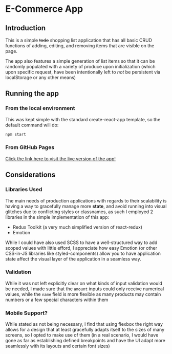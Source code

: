 # E-Commerce App

## Introduction

This is a simple ~~todo~~ shopping list application that has all basic CRUD functions of adding, editing, and removing items that are visible on the page.

The app also features a simple generation of list items so that it can be randomly populated with a variety of produce upon initialization (which upon specific request, have been intentionally left to _not_ be persistent via localStorage or any other means)

## Running the app

### From the local environment

This was kept simple with the standard create-react-app template, so the default command will do:

```bash
npm start
```

### From GitHub Pages

[Click the link here to visit the live version of the app!](https://avasconcelos114.github.io/ecommerce_test)

## Considerations

### Libraries Used

The main needs of production applications with regards to their scalability is having a way to gracefully manage more **state**, and avoid running into visual glitches due to conflicting styles or classnames, as such I employed 2 libraries in the simple implementation of this app:

- Redux Toolkit (a very much simplified version of react-redux)
- Emotion

While I could have also used SCSS to have a well-structured way to add scoped values with little efford, I appreciate how easy Emotion (or other CSS-in-JS libraries like styled-components) allow you to have application state affect the visual layer of the application in a seamless way.

### Validation

While it was not left explicitly clear on what kinds of input validation would be needed, I made sure that the `amount` inputs could only receive numerical values, while the `name` field is more flexible as many products may contain numbers or a few special characters within them

### Mobile Support?

While stated as not being necessary, I find that using flexbox the right way allows for a design that at least gracefully adapts itself to the sizes of many screens, so I opted to make use of them (in a real scenario, I would have gone as far as establishing defined breakpoints and have the UI adapt more seamlessly with its layouts and certain font sizes)
